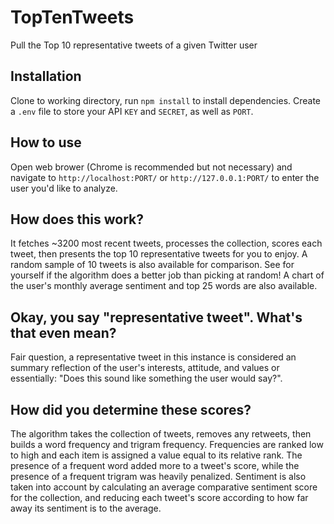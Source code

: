 # TopTenTweets
Pull the Top 10 representative tweets of a given Twitter user

## Installation
Clone to working directory, run `npm install` to install dependencies. Create a `.env` file to store your API `KEY` and `SECRET`, as well as `PORT`.

## How to use
Open web brower (Chrome is recommended but not necessary) and navigate to `http://localhost:PORT/` or `http://127.0.0.1:PORT/` to enter the user you'd like to analyze.

## How does this work?
It fetches ~3200 most recent tweets, processes the collection, scores each tweet, then presents the top 10 representative tweets for you to enjoy. A random sample of 10 tweets is also available for comparison. See for yourself if the algorithm does a better job than picking at random! A chart of the user's monthly average sentiment and top 25 words are also available.

## Okay, you say "representative tweet". What's that even mean?
Fair question, a representative tweet in this instance is considered an summary reflection of the user's interests, attitude, and values or essentially: "Does this sound like something the user would say?".

## How did you determine these scores?
The algorithm takes the collection of tweets, removes any retweets, then builds a word frequency and trigram frequency. Frequencies are ranked low to high and each item is assigned a value equal to its relative rank. The presence of a frequent word added more to a tweet's score, while the presence of a frequent trigram was heavily penalized. Sentiment is also taken into account by calculating an average comparative sentiment score for the collection, and reducing each tweet's score according to how far away its sentiment is to the average.